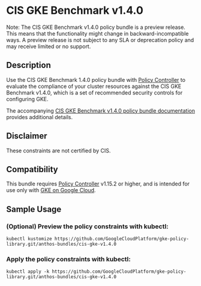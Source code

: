 CIS GKE Benchmark v1.4.0
==================================================

Note: The CIS GKE Benchmark v1.4.0 policy bundle is a preview release. This means that the functionality might change in backward-incompatible ways. A preview release is not subject to any SLA or deprecation policy and may receive limited or no support.

## Description

Use the CIS GKE Benchmark 1.4.0 policy bundle with
[Policy Controller](https://cloud.google.com/anthos-config-management/docs/concepts/policy-controller)
to evaluate the compliance of your cluster resources against the CIS GKE
Benchmark v1.4.0, which is a set of recommended security controls for
configuring GKE.

The accompanying
[CIS GKE Benchmark v1.4.0 policy bundle documentation](https://cloud.google.com/anthos-config-management/docs/how-to/using-cis-gke-v1.4)
provides additional details.

## Disclaimer

These constraints are not certified by CIS.

## Compatibility

This bundle requires
[Policy Controller](https://cloud.google.com/anthos-config-management/docs/concepts/policy-controller)
v1.15.2 or higher, and is intended for use only with
[GKE on Google Cloud](https://cloud.google.com/kubernetes-engine).

## Sample Usage

### (Optional) Preview the policy constraints with kubectl:
```shell
kubectl kustomize https://github.com/GoogleCloudPlatform/gke-policy-library.git/anthos-bundles/cis-gke-v1.4.0
```

### Apply the policy constraints with kubectl:
```shell
kubectl apply -k https://github.com/GoogleCloudPlatform/gke-policy-library.git/anthos-bundles/cis-gke-v1.4.0
```
